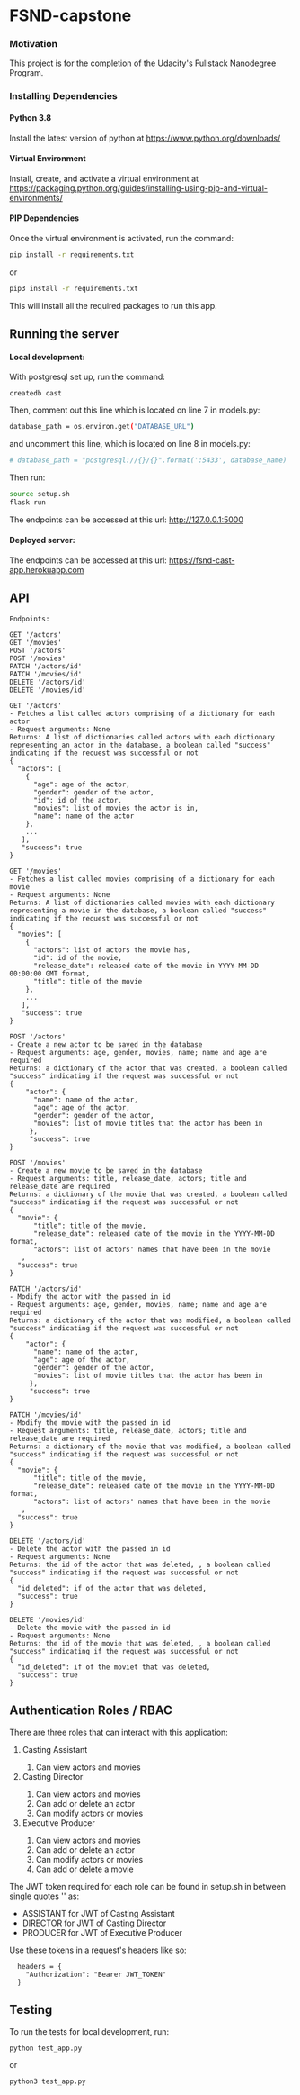 # FSND-capstone

### Motivation
This project is for the completion of the Udacity's Fullstack Nanodegree Program.

### Installing Dependencies

#### Python 3.8

Install the latest version of python at https://www.python.org/downloads/

#### Virtual Environment

Install, create, and activate a virtual environment at https://packaging.python.org/guides/installing-using-pip-and-virtual-environments/

#### PIP Dependencies

Once the virtual environment is activated, run the command:

```bash
pip install -r requirements.txt
```

or 

```bash
pip3 install -r requirements.txt
```

This will install all the required packages to run this app.

## Running the server
#### Local development:
With postgresql set up, run the command:
```
createdb cast
```

Then, comment out this line which is located on line 7 in models.py:
```bash
database_path = os.environ.get("DATABASE_URL")
```
and uncomment this line, which is located on line 8 in models.py:
```bash
# database_path = "postgresql://{}/{}".format(':5433', database_name)
```

Then run:

```bash
source setup.sh
flask run
```
The endpoints can be accessed at this url: http://127.0.0.1:5000


#### Deployed server:

The endpoints can be accessed at this url: https://fsnd-cast-app.herokuapp.com

## API
```
Endpoints:

GET '/actors'
GET '/movies'
POST '/actors'
POST '/movies'
PATCH '/actors/id'
PATCH '/movies/id'
DELETE '/actors/id'
DELETE '/movies/id'

GET '/actors'
- Fetches a list called actors comprising of a dictionary for each actor
- Request arguments: None
Returns: A list of dictionaries called actors with each dictionary representing an actor in the database, a boolean called "success" indicating if the request was successful or not
{
  "actors": [
    {
      "age": age of the actor,
      "gender": gender of the actor,
      "id": id of the actor,
      "movies": list of movies the actor is in,
      "name": name of the actor
    },
    ...
   ],
   "success": true
}

GET '/movies'
- Fetches a list called movies comprising of a dictionary for each movie
- Request arguments: None
Returns: A list of dictionaries called movies with each dictionary representing a movie in the database, a boolean called "success" indicating if the request was successful or not
{
  "movies": [
    {
      "actors": list of actors the movie has,
      "id": id of the movie,
      "release_date": released date of the movie in YYYY-MM-DD 00:00:00 GMT format,
      "title": title of the movie
    },
    ...
   ],
   "success": true
}

POST '/actors'
- Create a new actor to be saved in the database
- Request arguments: age, gender, movies, name; name and age are required
Returns: a dictionary of the actor that was created, a boolean called "success" indicating if the request was successful or not
{
    "actor": {
      "name": name of the actor, 
      "age": age of the actor,
      "gender": gender of the actor,
      "movies": list of movie titles that the actor has been in
     },
     "success": true
}

POST '/movies'
- Create a new movie to be saved in the database
- Request arguments: title, release_date, actors; title and release_date are required
Returns: a dictionary of the movie that was created, a boolean called "success" indicating if the request was successful or not
{
  "movie": {
      "title": title of the movie,
      "release_date": released date of the movie in the YYYY-MM-DD format,
      "actors": list of actors' names that have been in the movie
   ,
  "success": true
}

PATCH '/actors/id'
- Modify the actor with the passed in id
- Request arguments: age, gender, movies, name; name and age are required
Returns: a dictionary of the actor that was modified, a boolean called "success" indicating if the request was successful or not
{
    "actor": {
      "name": name of the actor, 
      "age": age of the actor,
      "gender": gender of the actor,
      "movies": list of movie titles that the actor has been in
     },
     "success": true
}

PATCH '/movies/id'
- Modify the movie with the passed in id
- Request arguments: title, release_date, actors; title and release_date are required
Returns: a dictionary of the movie that was modified, a boolean called "success" indicating if the request was successful or not
{
  "movie": {
      "title": title of the movie,
      "release_date": released date of the movie in the YYYY-MM-DD format,
      "actors": list of actors' names that have been in the movie
   ,
  "success": true
}

DELETE '/actors/id'
- Delete the actor with the passed in id
- Request arguments: None
Returns: the id of the actor that was deleted, , a boolean called "success" indicating if the request was successful or not
{
  "id_deleted": if of the actor that was deleted,
  "success": true
}

DELETE '/movies/id'
- Delete the movie with the passed in id
- Request arguments: None
Returns: the id of the movie that was deleted, , a boolean called "success" indicating if the request was successful or not
{
  "id_deleted": if of the moviet that was deleted,
  "success": true
}
```

## Authentication Roles / RBAC
There are three roles that can interact with this application:
<ol>
<li>Casting Assistant</li>
  <ol><li>Can view actors and movies</li></ol>
<li>Casting Director</li>
  <ol><li>Can view actors and movies</li>
  <li>Can add or delete an actor</li>
  <li>Can modify actors or movies</li></ol>
<li>Executive Producer</li>
  <ol><li>Can view actors and movies</li>
  <li>Can add or delete an actor</li>
  <li>Can modify actors or movies</li>
  <li>Can add or delete a movie</li></ol>
</ol>

The JWT token required for each role can be found in setup.sh in between single quotes '' as:
- ASSISTANT for JWT of Casting Assistant
- DIRECTOR for JWT of Casting Director
- PRODUCER for JWT of Executive Producer

Use these tokens in a request's headers like so:
```
  headers = {
    "Authorization": "Bearer JWT_TOKEN"
  }
```

## Testing
To run the tests for local development, run:
```bash
python test_app.py
```

or

```bash
python3 test_app.py
```


